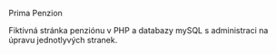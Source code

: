 Prima Penzion

Fiktivná stránka penziónu v PHP a databazy mySQL s administraci na úpravu jednotlyvých stranek.

